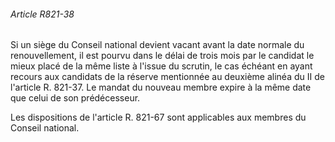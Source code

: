 ###### Article R821-38

Si un siège du Conseil national devient vacant avant la date normale du renouvellement, il est pourvu dans le délai de trois mois par le candidat le mieux placé de la même liste à l'issue du scrutin, le cas échéant en ayant recours aux candidats de la réserve mentionnée au deuxième alinéa du II de l'article R. 821-37. Le mandat du nouveau membre expire à la même date que celui de son prédécesseur.

Les dispositions de l'article R. 821-67 sont applicables aux membres du Conseil national.

